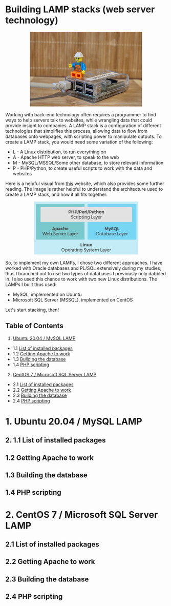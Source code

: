 # Building LAMP stacks (web server technology)

<p align="center">
  <img width="350" src="https://github.com/nuclearcheesecake/lampstacks/blob/main/images/intro.jpg">
</p>

Working with back-end technology often requires a programmer to find ways to help servers talk to websites, while wrangling data that could provide insight to companies. A LAMP stack is a configuration of different technologies that simplifies this process, allowing data to flow from databases onto webpages, with scripting power to manipulate outputs. To create a LAMP stack, you would need some variation of the following:

- L - A Linux distribution, to run everything on
- A - Apache HTTP web server, to speak to the web
- M - MySQL/MSSQL/Some other database, to store relevant information
- P - PHP/Python, to create useful scripts to work with the data and websites

Here is a helpful visual from [this](https://www.liquidweb.com/kb/what-is-a-lamp-stack/) website, which also provides some further reading. The image is rather helpful to understand the architecture used to create a LAMP stack, and how it all fits together:

<p align="center">
  <img width="325" src="https://github.com/nuclearcheesecake/lampstacks/blob/main/images/expl.jpg">
</p>

So, to implement my own LAMPs, I chose two different approaches. I have worked with Oracle databases and PL/SQL extensively during my studies, thus I branched out to use two types of databases I previously only dabbled in. I also used this chance to work with two new Linux distributions. The LAMPs I built thus used:
- MySQL, implemented on Ubuntu
- Microsoft SQL Server (MSSQL), implemented on CentOS

Let's start stacking, then!

## Table of Contents

1. [Ubuntu 20.04 / MySQL LAMP](#1)
  - 1.1 [List of installed packages](#2)
  - 1.2 [Getting Apache to work](#3)
  - 1.3 [Building the database](#4)
  - 1.4 [PHP scripting](#5)
2. [CentOS 7 / Microsoft SQL Server LAMP](#6)
  - 2.1 [List of installed packages](#7)
  - 2.2 [Getting Apache to work](#8)
  - 2.3 [Building the database](#9)
  - 2.4 [PHP scripting](#10)

<a name="1"></a>
# 1. Ubuntu 20.04 / MySQL LAMP

<a name="2"></a>
## 2. 1.1 List of installed packages

<a name="3"></a>
## 1.2 Getting Apache to work

<a name="4"></a>
## 1.3 Building the database

<a name="5"></a>
## 1.4 PHP scripting

<a name="6"></a>
# 2. CentOS 7 / Microsoft SQL Server LAMP

<a name="7"></a>
## 2.1 List of installed packages

<a name="8"></a>
## 2.2 Getting Apache to work

<a name="9"></a>
## 2.3 Building the database

<a name="10"></a>
## 2.4 PHP scripting

